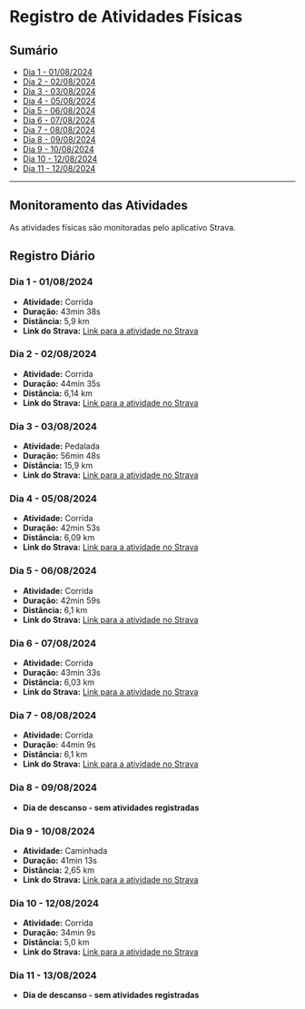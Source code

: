 # Registro de Atividades Físicas

## Sumário

- [Dia 1 - 01/08/2024](#dia-1---01082024)
- [Dia 2 - 02/08/2024](#dia-2---02082024)
- [Dia 3 - 03/08/2024](#dia-3---03082024)
- [Dia 4 - 05/08/2024](#dia-4---05082024)
- [Dia 5 - 06/08/2024](#dia-5---06082024)
- [Dia 6 - 07/08/2024](#dia-6---07082024)
- [Dia 7 - 08/08/2024](#dia-7---08082024)
- [Dia 8 - 09/08/2024](#dia-8---09082024)
- [Dia 9 - 10/08/2024](#dia-9---10082024)
- [Dia 10 - 12/08/2024](#dia-10---12082024)
- [Dia 11 - 12/08/2024](#dia-11---13082024)

---

## Monitoramento das Atividades

As atividades físicas são monitoradas pelo aplicativo Strava.

## Registro Diário

### Dia 1 - 01/08/2024

- **Atividade:** Corrida
- **Duração:** 43min 38s
- **Distância:** 5,9 km
- **Link do Strava:** [Link para a atividade no Strava](https://strava.app.link/whVqpazEILb)

### Dia 2 - 02/08/2024

- **Atividade:** Corrida
- **Duração:** 44min 35s
- **Distância:** 6,14 km
- **Link do Strava:** [Link para a atividade no Strava](https://strava.app.link/NcG274BzKLb)

### Dia 3 - 03/08/2024

- **Atividade:** Pedalada
- **Duração:** 56min 48s
- **Distância:** 15,9 km
- **Link do Strava:** [Link para a atividade no Strava](https://strava.app.link/EJwMs9KXLLb)

### Dia 4 - 05/08/2024

- **Atividade:** Corrida
- **Duração:** 42min 53s
- **Distância:** 6,09 km
- **Link do Strava:** [Link para a atividade no Strava](https://strava.app.link/OSU2SHxnPLb)

### Dia 5 - 06/08/2024

- **Atividade:** Corrida
- **Duração:** 42min 59s
- **Distância:** 6,1 km
- **Link do Strava:** [Link para a atividade no Strava](https://strava.app.link/ikU03HdWQLb)

### Dia 6 - 07/08/2024

- **Atividade:** Corrida
- **Duração:** 43min 33s
- **Distância:** 6,03 km
- **Link do Strava:** [Link para a atividade no Strava](https://strava.app.link/gEqZUrlvTLb)

### Dia 7 - 08/08/2024

- **Atividade:** Corrida
- **Duração:** 44min 9s
- **Distância:** 6,1 km
- **Link do Strava:** [Link para a atividade no Strava](https://strava.app.link/02eKzrAaULb)

### Dia 8 - 09/08/2024

- **Dia de descanso - sem atividades registradas**

### Dia 9 - 10/08/2024

- **Atividade:** Caminhada
- **Duração:** 41min 13s
- **Distância:** 2,65 km
- **Link do Strava:** [Link para a atividade no Strava](https://strava.app.link/484dhjzFYLb)

### Dia 10 - 12/08/2024

- **Atividade:** Corrida
- **Duração:** 34min 9s
- **Distância:** 5,0 km
- **Link do Strava:** [Link para a atividade no Strava](https://strava.app.link/xKm2hMm30Lb)

### Dia 11 - 13/08/2024

- **Dia de descanso - sem atividades registradas**
